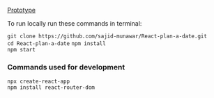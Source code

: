 [Prototype](https://xd.adobe.com/view/0a5e61a8-9070-4cb5-a0a4-049ba1cb0d7e-5f0d/grid/)

To run locally run these commands in terminal:

`git clone https://github.com/sajid-munawar/React-plan-a-date.git`  
`cd React-plan-a-date` 
`npm install`   
`npm start`  




### Commands used for development  

`npx create-react-app`  
`npm install react-router-dom`
